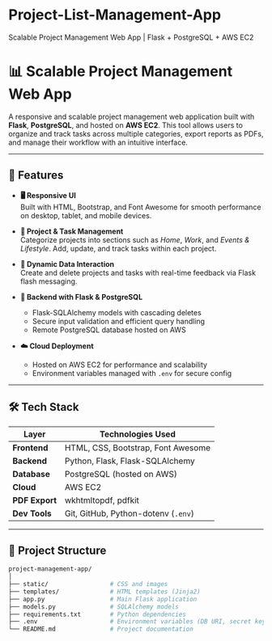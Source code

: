 # Project-List-Management-App
Scalable Project Management Web App | Flask + PostgreSQL + AWS EC2

# 📊 Scalable Project Management Web App

A responsive and scalable project management web application built with **Flask**, **PostgreSQL**, and hosted on **AWS EC2**. This tool allows users to organize and track tasks across multiple categories, export reports as PDFs, and manage their workflow with an intuitive interface.

---

## 🚀 Features

- **🖥 Responsive UI**  
  Built with HTML, Bootstrap, and Font Awesome for smooth performance on desktop, tablet, and mobile devices.

- **📁 Project & Task Management**  
  Categorize projects into sections such as *Home*, *Work*, and *Events & Lifestyle*. Add, update, and track tasks within each project.

- **🔄 Dynamic Data Interaction**  
  Create and delete projects and tasks with real-time feedback via Flask flash messaging.

- **🔐 Backend with Flask & PostgreSQL**  
  - Flask-SQLAlchemy models with cascading deletes  
  - Secure input validation and efficient query handling  
  - Remote PostgreSQL database hosted on AWS

- **☁️ Cloud Deployment**  
  - Hosted on AWS EC2 for performance and scalability  
  - Environment variables managed with `.env` for secure config

---

## 🛠️ Tech Stack

| Layer        | Technologies Used                          |
|--------------|---------------------------------------------|
| **Frontend** | HTML, CSS, Bootstrap, Font Awesome          |
| **Backend**  | Python, Flask, Flask-SQLAlchemy             |
| **Database** | PostgreSQL (hosted on AWS)                  |
| **Cloud**    | AWS EC2                                     |
| **PDF Export**| wkhtmltopdf, pdfkit                        |
| **Dev Tools**| Git, GitHub, Python-dotenv (`.env`)         |

---

## 📂 Project Structure

```bash
project-management-app/
│
├── static/                 # CSS and images
├── templates/              # HTML templates (Jinja2)
├── app.py                  # Main Flask application
├── models.py               # SQLAlchemy models
├── requirements.txt        # Python dependencies
├── .env                    # Environment variables (DB URI, secret key)
└── README.md               # Project documentation

